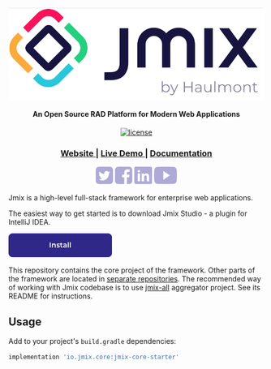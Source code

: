 <h1 align="center"> <a href="https://www.jmix.io/"><img src="img/Jmix_logo.png" alt="Jmix" width="600" align="center"></a>
</h1>

<h4 align="center">An Open Source RAD Platform for Modern Web Applications</h4>
  
<p align="center">
<a href="http://www.apache.org/licenses/LICENSE-2.0"><img src="https://img.shields.io/badge/license-Apache%20License%202.0-blue.svg?style=flat" alt="license" title=""></a>
</p>


<div align="center">
  <h3>
    <a href="https://www.jmix.io/" target="_blank">
      Website
    </a>
    <span> | </span>
    <a href="https://www.jmix.io/learn/live-demo/" target="_blank">
      Live Demo
    </a>
    <span> | </span>
    <a href="https://docs.jmix.io/jmix/0.x/intro.html" target="_blank">
      Documentation
    </a>
  </h3>
</div>

<p align="center">
<a href="https://twitter.com/Jmix_framework" target="_blank"><img src="img/icon-tw.svg" height="36px" alt="" title=""></a>
<a href="https://www.facebook.com/JmixFramework" target="_blank"><img src="img/icon-fb.svg" height="36px" margin-left="20px" alt="" title=""></a>
<a href="https://www.linkedin.com/company/jmix-framework/" target="_blank"><img src="img/icon-link.svg" height="36px" margin-left="20px" alt="" title=""></a>
<a href="https://www.youtube.com/c/JmixFramework" target="_blank"><img src="img/icon-yt.svg" height="36px" margin-left="20px" alt="" title=""></a>
</p>

Jmix is a high-level full-stack framework for enterprise web applications. 

The easiest way to get started is to download Jmix Studio - a plugin for IntelliJ IDEA.

<p>
<a href="https://www.jmix.io/tools/" target="_blank"><img src="img/install-button.png" height="47px" alt="" title=""></a>
</p>

This repository contains the core project of the framework. Other parts of the framework are located in [separate repositories](https://github.com/Haulmont?q=jmix). The recommended way of working with Jmix codebase is to use [jmix-all](https://github.com/Haulmont/jmix-all) aggregator project. See its README for instructions.

## Usage

Add to your project's `build.gradle` dependencies:

```groovy
implementation 'io.jmix.core:jmix-core-starter'
```
